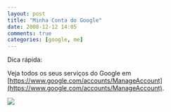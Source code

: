 ```yaml
---
layout: post
title: "Minha Conta do Google"
date: 2008-12-12 14:05
comments: true
categories: [google, me]
---
```


Dica rápida:

Veja todos os seus serviços do Google em [https://www.google.com/accounts/ManageAccount](https://www.google.com/accounts/ManageAccount).

<img src="http://lh5.ggpht.com/_5r9AMhQKuQY/SULEHx9XuoI/AAAAAAAAIa0/_kws-sUFSrU/s400/Captura_de_tela-Minha%20conta%20-%20Mozilla%20Firefox.png" />
